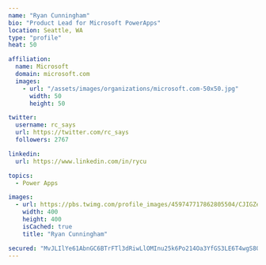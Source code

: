```yaml
---
name: "Ryan Cunningham"
bio: "Product Lead for Microsoft PowerApps"
location: Seattle, WA
type: "profile"
heat: 50

affiliation:
  name: Microsoft
  domain: microsoft.com
  images:
    - url: "/assets/images/organizations/microsoft.com-50x50.jpg"
      width: 50
      height: 50

twitter:
  username: rc_says
  url: https://twitter.com/rc_says
  followers: 2767

linkedin:
  url: https://www.linkedin.com/in/rycu

topics:
  - Power Apps

images:
  - url: https://pbs.twimg.com/profile_images/459747717862805504/CJIGZejd_400x400.png
    width: 400
    height: 400
    isCached: true
    title: "Ryan Cunningham"

secured: "MvJLIlYe61AbnGC6BTrFTl3dRiwLlOMInu25k6Po214Oa3YfGS3LE6T4wgS8Q5CphxGfpV3B1yNVHbZDds9gGNAWC2RUPhI6iuoo0w1fCDv195flsIJQ9F/dSPf5lEETRMmInf2brG4UvONtigtc80k0/97+uFScMOLsMmNjD5ZarCwuOCwGm3D+FqhGHy2G7m2OpAWOKwz5s4IA+KwmdwWa6bY5/v2dsVypL7wQmVu20KfchGpYcutP9RWn879S8cV8zasPMXGQCei5eLTzWzXt9p519NjK3IY4tp0P55hMSmcVbgcpBNLoJyOdX13+/MJBiTQxKFaw+un/8+RAB89r4LVnUBGH0n7o/Xzid6iP12XNVTN6TS0vdeyiXeNkoQ5I8PqkI51cjIm0sHVNqQ==;20kFG0PD7jdWZTU+Uauv8A=="
---
```


